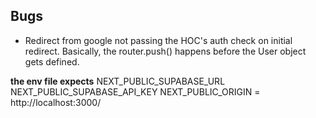 ## Bugs

- Redirect from google not passing the HOC's auth check on initial redirect. Basically, the router.push() happens before the User object gets defined.

**the env file expects**
NEXT_PUBLIC_SUPABASE_URL
NEXT_PUBLIC_SUPABASE_API_KEY
NEXT_PUBLIC_ORIGIN = http://localhost:3000/
